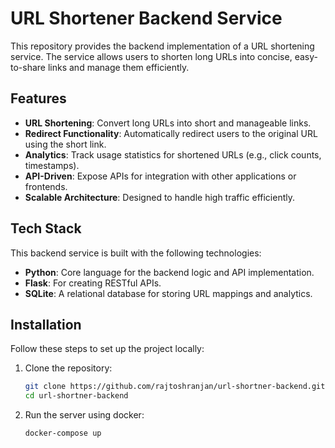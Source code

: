 # URL Shortener Backend Service

This repository provides the backend implementation of a URL shortening service. The service allows users to shorten long URLs into concise, easy-to-share links and manage them efficiently.

## Features

- **URL Shortening**: Convert long URLs into short and manageable links.
- **Redirect Functionality**: Automatically redirect users to the original URL using the short link.
- **Analytics**: Track usage statistics for shortened URLs (e.g., click counts, timestamps).
- **API-Driven**: Expose APIs for integration with other applications or frontends.
- **Scalable Architecture**: Designed to handle high traffic efficiently.

## Tech Stack

This backend service is built with the following technologies:

- **Python**: Core language for the backend logic and API implementation.
- **Flask**: For creating RESTful APIs.
- **SQLite**: A relational database for storing URL mappings and analytics.

## Installation

Follow these steps to set up the project locally:

1. Clone the repository:
   ```bash
   git clone https://github.com/rajtoshranjan/url-shortner-backend.git
   cd url-shortner-backend
   ```

2. Run the server using docker:
   ```bash
   docker-compose up
   ```
